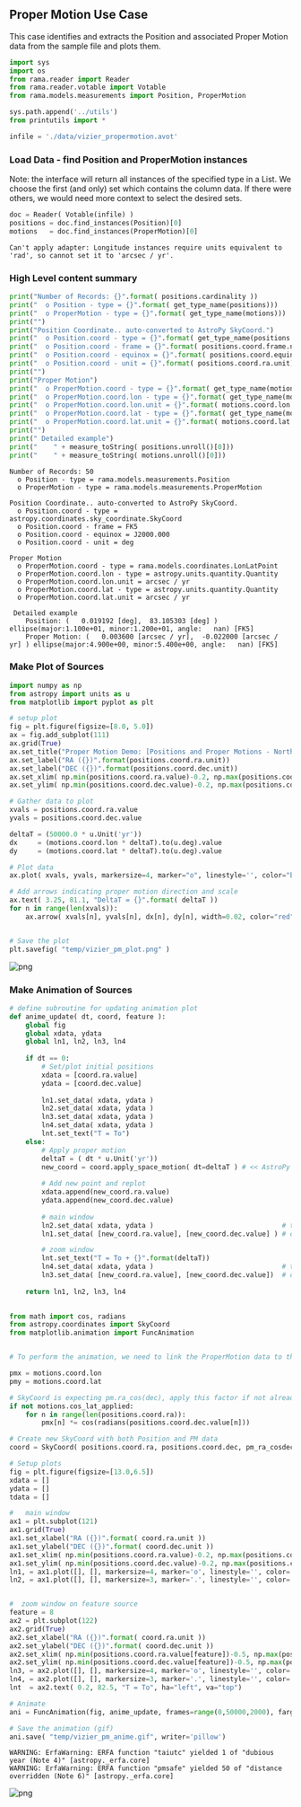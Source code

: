 ## Proper Motion Use Case

This case identifies and extracts the Position and associated Proper Motion data from the sample file and plots them. 


```python
import sys
import os
from rama.reader import Reader
from rama.reader.votable import Votable
from rama.models.measurements import Position, ProperMotion

sys.path.append('../utils')
from printutils import *

infile = './data/vizier_propermotion.avot'
```

### Load Data - find Position and ProperMotion instances

Note: the interface will return all instances of the specified type in a List.  We choose the first (and only) set which contains the column data.  If there were others, we would need more context to select the desired sets.


```python
doc = Reader( Votable(infile) )
positions = doc.find_instances(Position)[0]
motions   = doc.find_instances(ProperMotion)[0]

```

    Can't apply adapter: Longitude instances require units equivalent to 'rad', so cannot set it to 'arcsec / yr'.


### High Level content summary



```python
print("Number of Records: {}".format( positions.cardinality ))
print("  o Position - type = {}".format( get_type_name(positions)))
print("  o ProperMotion - type = {}".format( get_type_name(motions)))
print("")
print("Position Coordinate.. auto-converted to AstroPy SkyCoord.")
print("  o Position.coord - type = {}".format( get_type_name(positions.coord)))
print("  o Position.coord - frame = {}".format( positions.coord.frame.name.upper()))
print("  o Position.coord - equinox = {}".format( positions.coord.equinox))
print("  o Position.coord - unit = {}".format( positions.coord.ra.unit))
print("")
print("Proper Motion")
print("  o ProperMotion.coord - type = {}".format( get_type_name(motions.coord)))
print("  o ProperMotion.coord.lon - type = {}".format( get_type_name(motions.coord.lon)))
print("  o ProperMotion.coord.lon.unit = {}".format( motions.coord.lon.unit))
print("  o ProperMotion.coord.lat - type = {}".format( get_type_name(motions.coord.lat)))
print("  o ProperMotion.coord.lat.unit = {}".format( motions.coord.lat.unit))
print("")
print(" Detailed example")
print("    " + measure_toString( positions.unroll()[0]))
print("    " + measure_toString( motions.unroll()[0]))
```

    Number of Records: 50
      o Position - type = rama.models.measurements.Position
      o ProperMotion - type = rama.models.measurements.ProperMotion
    
    Position Coordinate.. auto-converted to AstroPy SkyCoord.
      o Position.coord - type = astropy.coordinates.sky_coordinate.SkyCoord
      o Position.coord - frame = FK5
      o Position.coord - equinox = J2000.000
      o Position.coord - unit = deg
    
    Proper Motion
      o ProperMotion.coord - type = rama.models.coordinates.LonLatPoint
      o ProperMotion.coord.lon - type = astropy.units.quantity.Quantity
      o ProperMotion.coord.lon.unit = arcsec / yr
      o ProperMotion.coord.lat - type = astropy.units.quantity.Quantity
      o ProperMotion.coord.lat.unit = arcsec / yr
    
     Detailed example
        Position: (   0.019192 [deg],  83.105303 [deg] ) ellipse(major:1.100e+01, minor:1.200e+01, angle:   nan) [FK5]
        Proper Motion: (   0.003600 [arcsec / yr],  -0.022000 [arcsec / yr] ) ellipse(major:4.900e+00, minor:5.400e+00, angle:   nan) [FK5]


### Make Plot of Sources


```python
import numpy as np
from astropy import units as u
from matplotlib import pyplot as plt

# setup plot
fig = plt.figure(figsize=[8.0, 5.0])
ax = fig.add_subplot(111)
ax.grid(True)
ax.set_title("Proper Motion Demo: [Positions and Proper Motions - North (Roeser+, 1988)]")
ax.set_label("RA ({})".format(positions.coord.ra.unit))
ax.set_label("DEC ({})".format(positions.coord.dec.unit))
ax.set_xlim( np.min(positions.coord.ra.value)-0.2, np.max(positions.coord.ra.value)+0.2 )
ax.set_ylim( np.min(positions.coord.dec.value)-0.2, np.max(positions.coord.dec.value)+0.2 )

# Gather data to plot
xvals = positions.coord.ra.value
yvals = positions.coord.dec.value

deltaT = (50000.0 * u.Unit('yr'))
dx     = (motions.coord.lon * deltaT).to(u.deg).value
dy     = (motions.coord.lat * deltaT).to(u.deg).value

# Plot data
ax.plot( xvals, yvals, markersize=4, marker="o", linestyle='', color="blue")

# Add arrows indicating proper motion direction and scale
ax.text( 3.25, 81.1, "DeltaT = {}".format( deltaT ))
for n in range(len(xvals)):
    ax.arrow( xvals[n], yvals[n], dx[n], dy[n], width=0.02, color="red")


# Save the plot
plt.savefig( "temp/vizier_pm_plot.png" )

```


    
![png](./vizier_pm_plot.png)
    


### Make Animation of Sources


```python
# define subroutine for updating animation plot
def anime_update( dt, coord, feature ):
    global fig
    global xdata, ydata
    global ln1, ln2, ln3, ln4
    
    if dt == 0:
        # Set/plot initial positions
        xdata = [coord.ra.value]
        ydata = [coord.dec.value]
        
        ln1.set_data( xdata, ydata )
        ln2.set_data( xdata, ydata )
        ln3.set_data( xdata, ydata )
        ln4.set_data( xdata, ydata )
        lnt.set_text("T = To")
    else:
        # Apply proper motion
        deltaT = ( dt * u.Unit('yr'))
        new_coord = coord.apply_space_motion( dt=deltaT ) # << AstroPy PM propogation method
        
        # Add new point and replot
        xdata.append(new_coord.ra.value)
        ydata.append(new_coord.dec.value)
        
        # main window
        ln2.set_data( xdata, ydata )                                # trail
        ln1.set_data( [new_coord.ra.value], [new_coord.dec.value] ) # current location

        # zoom window
        lnt.set_text("T = To + {}".format(deltaT))
        ln4.set_data( xdata, ydata )                                # trail
        ln3.set_data( [new_coord.ra.value], [new_coord.dec.value])  # current location
        
    return ln1, ln2, ln3, ln4
        
```


```python
from math import cos, radians
from astropy.coordinates import SkyCoord
from matplotlib.animation import FuncAnimation


# To perform the animation, we need to link the ProperMotion data to the AstroPy SkyCoord positions.

pmx = motions.coord.lon
pmy = motions.coord.lat

# SkyCoord is expecting pm.ra_cos(dec), apply this factor if not already done
if not motions.cos_lat_applied:
    for n in range(len(positions.coord.ra)):
        pmx[n] *= cos(radians(positions.coord.dec.value[n]))

# Create new SkyCoord with both Position and PM data
coord = SkyCoord( positions.coord.ra, positions.coord.dec, pm_ra_cosdec=pmx, pm_dec=pmy, frame=positions.coord.frame )

# Setup plots
fig = plt.figure(figsize=[13.0,6.5])
xdata = []
ydata = []
tdata = []

#   main window
ax1 = plt.subplot(121)
ax1.grid(True)
ax1.set_xlabel("RA ({})".format( coord.ra.unit ))
ax1.set_ylabel("DEC ({})".format( coord.dec.unit ))
ax1.set_xlim( np.min(positions.coord.ra.value)-0.2, np.max(positions.coord.ra.value)+0.2 )
ax1.set_ylim( np.min(positions.coord.dec.value)-0.2, np.max(positions.coord.dec.value)+0.2 )
ln1, = ax1.plot([], [], markersize=4, marker='o', linestyle='', color='blue')
ln2, = ax1.plot([], [], markersize=3, marker='.', linestyle='', color='black')


#  zoom window on feature source
feature = 8
ax2 = plt.subplot(122)
ax2.grid(True)
ax2.set_xlabel("RA ({})".format( coord.ra.unit ))
ax2.set_ylabel("DEC ({})".format( coord.dec.unit ))
ax2.set_xlim( np.min(positions.coord.ra.value[feature])-0.5, np.max(positions.coord.ra.value[feature])+0.5 )
ax2.set_ylim( np.min(positions.coord.dec.value[feature])-0.5, np.max(positions.coord.dec.value[feature])+0.5 )
ln3, = ax2.plot([], [], markersize=4, marker='o', linestyle='', color='blue')
ln4, = ax2.plot([], [], markersize=3, marker='.', linestyle='', color='black')
lnt  = ax2.text( 0.2, 82.5, "T = To", ha="left", va="top")

# Animate
ani = FuncAnimation(fig, anime_update, frames=range(0,50000,2000), fargs=(coord,feature,), interval=500, blit=True)

# Save the animation (gif)
ani.save( "temp/vizier_pm_anime.gif", writer='pillow')

```

    WARNING: ErfaWarning: ERFA function "taiutc" yielded 1 of "dubious year (Note 4)" [astropy._erfa.core]
    WARNING: ErfaWarning: ERFA function "pmsafe" yielded 50 of "distance overridden (Note 6)" [astropy._erfa.core]



    
![png](./vizier_pm_anime.gif)
    



```python

```
